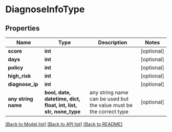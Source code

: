 # DiagnoseInfoType


## Properties
Name | Type | Description | Notes
------------ | ------------- | ------------- | -------------
**score** | **int** |  | [optional] 
**days** | **int** |  | [optional] 
**policy** | **int** |  | [optional] 
**high_risk** | **int** |  | [optional] 
**diagnose_ip** | **int** |  | [optional] 
**any string name** | **bool, date, datetime, dict, float, int, list, str, none_type** | any string name can be used but the value must be the correct type | [optional]

[[Back to Model list]](../README.md#documentation-for-models) [[Back to API list]](../README.md#documentation-for-api-endpoints) [[Back to README]](../README.md)


